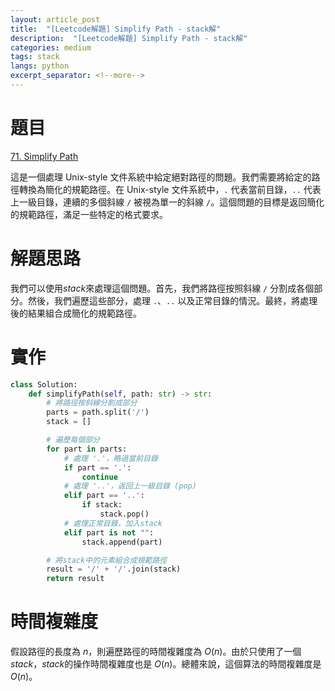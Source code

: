 ```yaml
---
layout: article_post
title:  "[Leetcode解題] Simplify Path - stack解"
description:  "[Leetcode解題] Simplify Path - stack解"
categories: medium
tags: stack
langs: python
excerpt_separator: <!--more-->
---
```

# 題目
[71. Simplify Path](https://leetcode.com/problems/simplify-path/)

這是一個處理 Unix-style 文件系統中給定絕對路徑的問題。我們需要將給定的路徑轉換為簡化的規範路徑。在 Unix-style 文件系統中，`.` 代表當前目錄，`..` 代表上一級目錄，連續的多個斜線 `/` 被視為單一的斜線 `/`。這個問題的目標是返回簡化的規範路徑，滿足一些特定的格式要求。

<!--more-->

# 解題思路
我們可以使用*stack*來處理這個問題。首先，我們將路徑按照斜線 `/` 分割成各個部分。然後，我們遍歷這些部分，處理 `.`、`..` 以及正常目錄的情況。最終，將處理後的結果組合成簡化的規範路徑。

# 實作
```python
class Solution:
    def simplifyPath(self, path: str) -> str:
        # 將路徑按斜線分割成部分
        parts = path.split('/')
        stack = []

        # 遍歷每個部分
        for part in parts:
            # 處理 '.'，略過當前目錄
            if part == '.':
                continue
            # 處理 '..'，返回上一級目錄 (pop)
            elif part == '..':
                if stack:
                    stack.pop()
            # 處理正常目錄，加入stack
            elif part is not "":
                stack.append(part)

        # 將stack中的元素組合成規範路徑
        result = '/' + '/'.join(stack)
        return result
```

# 時間複雜度
假設路徑的長度為 $n$，則遍歷路徑的時間複雜度為 $O(n)$。由於只使用了一個*stack*，*stack*的操作時間複雜度也是 $O(n)$。總體來說，這個算法的時間複雜度是 $O(n)$。
